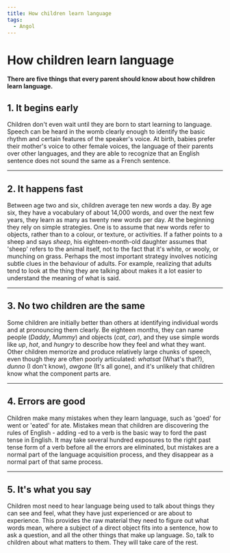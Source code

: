 ```yaml
---
title: How children learn language
tags:
  - Angol
---
```


# How children learn language

**There are five things that every parent should know about how children learn language.**

## 1. It begins early

Children don't even wait until they are born to start learning to language. Speech can be heard in the womb clearly enough to identify the basic rhythm and certain features of the speaker's voice. At birth, babies prefer their mother's voice to other female voices, the language of their parents over other languages, and they are able to recognize that an English sentence does not sound the same as a French sentence.

---

## 2. It happens fast

Between age two and six, children average ten new words a day. By age six, they have a vocabulary of about 14,000 words, and over the next few years, they learn as many as twenty new words per day. At the beginning they rely on simple strategies. One is to assume that new words refer to objects, rather than to a colour, or texture, or activities. If a father points to a sheep and says _sheep_, his eighteen-month-old daughter assumes that 'sheep' refers to the animal itself, not to the fact that it's white, or wooly, or munching on grass. Perhaps the most important strategy involves noticing subtle clues in the behaviour of adults. For example, realizing that adults tend to look at the thing they are talking about makes it a lot easier to understand the meaning of what is said.

---

## 3. No two children are the same

Some children are initially better than others at identifying individual words and at pronouncing them clearly. Be eighteen months, they can name people (_Daddy_, _Mummy_) and objects (*cat*, *car*), and they use simple words like _up_, _hot_, and _hungry_ to describe how they feel and what they want. Other children memorize and produce relatively large chunks of speech, even though they are often poorly articulated: _whatsat_ (What's that?), _dunno_ (I don't know), _awgone_ (It's all gone), and it's unlikely that children know what the component parts are.

---

## 4. Errors are good

Children make many mistakes when they learn language, such as 'goed' for went or 'eated' for ate. Mistakes mean that children are discovering the rules of English - adding -ed to a verb is the basic way to ford the past tense in English. It may take several hundred exposures to the right past tense form of a verb before all the errors are eliminated, but mistakes are a normal part of the language acquisition process, and they disappear as a normal part of that same process.

---

## 5. It's what you say

Children most need to hear language being used to talk about things they can see and feel, what they have just experienced or are about to experience. This provides the raw material they need to figure out what words mean, where a subject of a direct object fits into a sentence, how to ask a question, and all the other things that make up language. So, talk to children about what matters to them. They will take care of the rest.